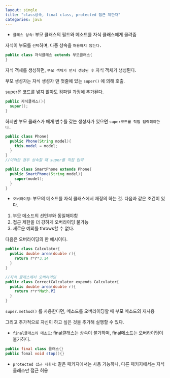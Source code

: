```yaml
---
layout: single
title: "class상속, final class, protected 접근 제한자"
categories: java
---
```


- `클래스 상속`: 부모 클래스의 필드와 메소드를 자식 클래스에게 물려줌

자식이 부모를 `선택`하며, 다중 상속을 `허용하지 않는다.`

```java
public class 자식클래스 extends 부모클래스{
}
```

자식 객체를 생성하면, `부모 객체가 먼저 생성된 후` 자식 객체가 생성된다.

부모 생성자는 자식 생성자 맨 첫줄에 있는 `super()` 에 의해 호출.

super은 코드를 넣지 않아도 컴파일 과정에 추가된다.

```java
public 자식클래스(){
  super();
}
```

하지만 부모 클래스가 매개 변수를 갖는 생성자가 있으면 `super코드를 직접 입력해야한다.`

```java
public class Phone{
  public Phone(String model){
    this.model = model;
  }
}
//이러한 경우 상속할 때 super를 직접 입력

public class SmartPhone extends Phone{
  public SmartPhone(String model){
    super(model);
  }
}
```

- `오버라이딩`: 부모의 메소드를 자식 클래스에서 재정의 하는 것. 다음과 같은 조건이 있다.

1. 부모 메소드의 선언부와 동일해야함
2. 접근 제한을 더 강하게 오버라이딩 불가능
3. 새로운 예외를 throws할 수 없다.

다음은 오버라이딩의 한 예시이다.

```java
public class Calculator{
  public double area(double r){
    return r*r*3.14
  }
}

//자식 클래스에서 오버라이딩
public class CorrectCalculator expends Calculator{
  public double area(double r){
    return r*r*Math.PI
  }
}
```

`super.method()` 를 사용한다면, 메소드를 오버라이딩할 때 부모 메소드의 재사용

그리고 추가적으로 자신이 하고 싶은 것을 추가해 실행할 수 있다.

- `final클래스와 메소드`: final클래스는 상속이 불가하며, final메소드는 오버라이딩이 불가하다.

```java
public final class 클래스{}
public fonal void stop(){}
```

- `protected 접근 제한자`: 같은 패키지에서는 사용 가능하나, 다른 패키지에서는 자식 클래스만 접근 허용




